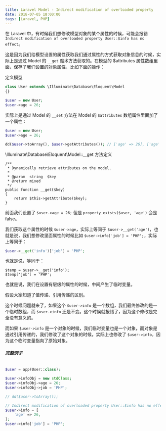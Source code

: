 ```yaml
---
title: Laravel Model - Indirect modification of overloaded property
date: 2018-07-05 18:00:00
tags: [Laravel, PHP]
---
```


在 Laravel 中，有时候我们想修改模型对象的某个属性的时候，可能会报错 `Indirect modification of overloaded property User::$info has no effect`。

这是因为我们给模型设置的属性获取我们通过属性的方式获取对象信息的时候，实际上是通过 Model 的 `__get` 魔术方法获取的。在模型的 $attributes 属性数组里面，保存了我们设置的对象属性，比如下面的操作：

定义模型

```php
class User extends \Illuminate\Database\Eloquent\Model
{}
```

```php
$user = new User;
$user->age = 26;
```

实际上是通过 Model 的 `__set` 方法在 Model 的 `$attributes` 数组属性里面加了一个属性：

```php
$user = new User;
$user->age = 26;

dd($user->toArray(), $user->getAttributes()); // ['age' => 26], ['age' => 26]
```

\Illuminate\Database\Eloquent\Model::__get 方法定义

```
/**
 * Dynamically retrieve attributes on the model.
 *
 * @param  string  $key
 * @return mixed
 */
public function __get($key)
{
    return $this->getAttribute($key);
}
```

前面我们设置了 `$user->age = 26;` 但是 `property_exists($user, 'age')` 会是 false。

我们获取这个属性的时候 `$user->age`，实际上等同于 `$user->__get('age')`，也就是说，我们想修改里面属性的时候比如 `$user->info['job'] = 'PHP';`，实际上等同于：

```php
$user->__get('info')['job'] = 'PHP';
```

也就是说，等同于：

```
$temp = $user->__get('info');
$temp['job'] = 'PHP';
```

也就是说，我们在设置有层级的属性的时候，中间产生了临时变量。

假设大家知道了值传递、引用传递的区别。
 
这个时候问题就来了，如果这个 `$user->info` 是一个数组，我们最终修改的是一个临时数组，而 `$user->info` 还是不变。这个时候就报错了，因为这个修改是完全没有意义的。

而如果 `$user->info` 是一个对象的时候，我们临时变量也是一个对象，而对象是通过引用传递的，我们修改了这个对象的时候，实际上也修改了 `$user->info`，因为这个临时变量指向了原始对象。


##### 完整例子

```php

$user = app(User::class);

$user->infoObj = new stdClass;
$user->infoObj->age = 26;
$user->infoObj->job = 'PHP';

// dd($user->toArray());

// Indirect modification of overloaded property User::$info has no effect
$user->info = [
    'age' => 26,
];
$user->info['job'] = 'PHP';
```
